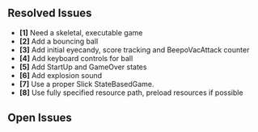 ## Resolved Issues ##

- **[1]** Need a skeletal, executable game
- **[2]** Add a bouncing ball
- **[3]** Add initial eyecandy, score tracking and BeepoVacAttack counter
- **[4]** Add keyboard controls for ball
- **[5]** Add StartUp and GameOver states
- **[6]** Add explosion sound
- **[7]** Use a proper Slick StateBasedGame.
- **[8]** Use fully specified resource path, preload resources if possible

## Open Issues ##
 
